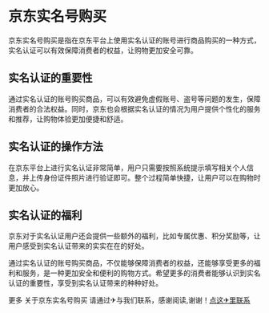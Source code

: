 # 京东实名号购买

京东实名号购买是指在京东平台上使用实名认证的账号进行商品购买的一种方式，实名认证可以有效保障消费者的权益，让购物更加安全可靠。

## 实名认证的重要性
通过实名认证的账号购买商品，可以有效避免虚假账号、盗号等问题的发生，保障消费者的合法权益。同时，京东也会根据实名认证的情况为用户提供个性化的服务和推荐，让购物体验更加便捷和舒适。

## 实名认证的操作方法
在京东平台上进行实名认证非常简单，用户只需要按照系统提示填写相关个人信息，并上传身份证件照片进行验证即可。整个过程简单快捷，让用户可以在购物时更加放心。

## 实名认证的福利
京东对于实名认证用户还会提供一些额外的福利，比如专属优惠、积分奖励等，让用户感受到实名认证带来的实实在在的好处。

通过实名认证的账号购买商品，不仅能够保障消费者的权益，还能够享受更多的福利和服务，是一种更加安全和便利的购物方式。希望更多的消费者能够认识到实名认证的重要性，享受到实名认证带来的种种好处。

更多 关于京东实名号购买 请通过✈与我们联系，感谢阅读,谢谢！[点这✈里联系](https://abc.k02.cc)